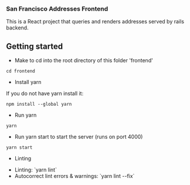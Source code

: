 ### San Francisco Addresses Frontend

This is a React project that queries and renders addresses served by rails backend.

## Getting started

* Make to cd into the root directory of this folder 'frontend'

```
cd frontend
```

* Install yarn

If you do not have yarn install it: 
```
npm install --global yarn
```

* Run yarn

```
yarn
```

* Run yarn start to start the server (runs on port 4000)

```
yarn start
```

* Linting

<ul>
    <li>Linting: `yarn lint`  </li>
    <li>Autocorrect lint errors & warnings: `yarn lint --fix`</li>
</ul>
